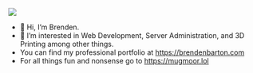 ![](https://komarev.com/ghpvc/?username=mugmoor&color=green&style=for-the-badge)
- 👋 Hi, I’m Brenden.
- 👀 I’m interested in Web Development, Server Administration, and 3D Printing among other things.
- You can find my professional portfolio at https://brendenbarton.com
- For all things fun and nonsense go to https://mugmoor.lol

